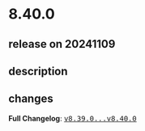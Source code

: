 # 8.40.0

## release on 20241109

## description

## changes

<strong>Full Changelog</strong>: <a class="commit-link" href="https://github.com/openrewrite/rewrite/compare/v8.39.0...v8.40.0"><tt>v8.39.0...v8.40.0</tt></a>

